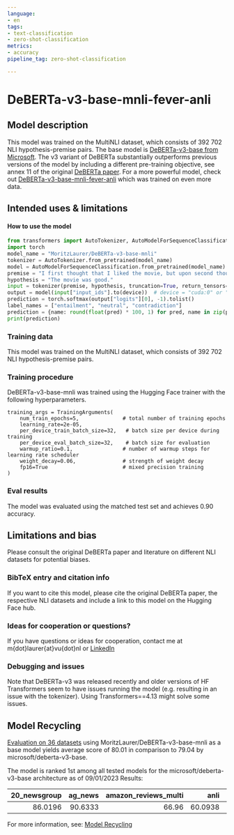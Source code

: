 ```yaml
---
language: 
- en
tags:
- text-classification
- zero-shot-classification
metrics:
- accuracy
pipeline_tag: zero-shot-classification

---
```

# DeBERTa-v3-base-mnli-fever-anli
## Model description
This model was trained on the MultiNLI dataset, which consists of 392 702 NLI hypothesis-premise pairs. 
The base model is [DeBERTa-v3-base from Microsoft](https://huggingface.co/microsoft/deberta-v3-base). The v3 variant of DeBERTa substantially outperforms previous versions of the model by including a different pre-training objective, see annex 11 of the original [DeBERTa paper](https://arxiv.org/pdf/2006.03654.pdf). For a more powerful model, check out [DeBERTa-v3-base-mnli-fever-anli](https://huggingface.co/MoritzLaurer/DeBERTa-v3-base-mnli-fever-anli) which was trained on even more data. 
## Intended uses & limitations
#### How to use the model
```python
from transformers import AutoTokenizer, AutoModelForSequenceClassification
import torch
model_name = "MoritzLaurer/DeBERTa-v3-base-mnli"
tokenizer = AutoTokenizer.from_pretrained(model_name)
model = AutoModelForSequenceClassification.from_pretrained(model_name)
premise = "I first thought that I liked the movie, but upon second thought it was actually disappointing."
hypothesis = "The movie was good."
input = tokenizer(premise, hypothesis, truncation=True, return_tensors="pt")
output = model(input["input_ids"].to(device))  # device = "cuda:0" or "cpu"
prediction = torch.softmax(output["logits"][0], -1).tolist()
label_names = ["entailment", "neutral", "contradiction"]
prediction = {name: round(float(pred) * 100, 1) for pred, name in zip(prediction, label_names)}
print(prediction)
```
### Training data
This model was trained on the MultiNLI dataset, which consists of 392 702 NLI hypothesis-premise pairs. 

### Training procedure
DeBERTa-v3-base-mnli was trained using the Hugging Face trainer with the following hyperparameters.
```
training_args = TrainingArguments(
    num_train_epochs=5,              # total number of training epochs
    learning_rate=2e-05,
    per_device_train_batch_size=32,   # batch size per device during training
    per_device_eval_batch_size=32,    # batch size for evaluation
    warmup_ratio=0.1,                # number of warmup steps for learning rate scheduler
    weight_decay=0.06,               # strength of weight decay
    fp16=True                        # mixed precision training
)
```
### Eval results
The model was evaluated using the matched test set and achieves 0.90 accuracy.

## Limitations and bias
Please consult the original DeBERTa paper and literature on different NLI datasets for potential biases. 
### BibTeX entry and citation info
If you want to cite this model, please cite the original DeBERTa paper, the respective NLI datasets and include a link to this model on the Hugging Face hub. 

### Ideas for cooperation or questions?
If you have questions or ideas for cooperation, contact me at m{dot}laurer{at}vu{dot}nl or [LinkedIn](https://www.linkedin.com/in/moritz-laurer/)

### Debugging and issues
Note that DeBERTa-v3 was released recently and older versions of HF Transformers seem to have issues running the model (e.g. resulting in an issue with the tokenizer). Using Transformers==4.13 might solve some issues. 
## Model Recycling

[Evaluation on 36 datasets](https://ibm.github.io/model-recycling/model_gain_chart?avg=0.97&mnli_lp=nan&20_newsgroup=-0.39&ag_news=0.19&amazon_reviews_multi=0.10&anli=1.31&boolq=0.81&cb=8.93&cola=0.01&copa=13.60&dbpedia=-0.23&esnli=-0.51&financial_phrasebank=0.61&imdb=-0.26&isear=-0.35&mnli=-0.34&mrpc=1.24&multirc=1.50&poem_sentiment=-0.19&qnli=0.30&qqp=0.13&rotten_tomatoes=-0.55&rte=3.57&sst2=0.35&sst_5bins=0.39&stsb=1.10&trec_coarse=-0.36&trec_fine=-0.02&tweet_ev_emoji=1.11&tweet_ev_emotion=-0.35&tweet_ev_hate=1.43&tweet_ev_irony=-2.65&tweet_ev_offensive=-1.69&tweet_ev_sentiment=-1.51&wic=0.57&wnli=-2.61&wsc=9.95&yahoo_answers=-0.33&model_name=MoritzLaurer%2FDeBERTa-v3-base-mnli&base_name=microsoft%2Fdeberta-v3-base) using MoritzLaurer/DeBERTa-v3-base-mnli as a base model yields average score of 80.01 in comparison to 79.04 by microsoft/deberta-v3-base.

The model is ranked 1st among all tested models for the microsoft/deberta-v3-base architecture as of 09/01/2023
Results:

|   20_newsgroup |   ag_news |   amazon_reviews_multi |    anli |   boolq |      cb |    cola |   copa |   dbpedia |   esnli |   financial_phrasebank |   imdb |   isear |    mnli |    mrpc |   multirc |   poem_sentiment |    qnli |     qqp |   rotten_tomatoes |     rte |    sst2 |   sst_5bins |   stsb |   trec_coarse |   trec_fine |   tweet_ev_emoji |   tweet_ev_emotion |   tweet_ev_hate |   tweet_ev_irony |   tweet_ev_offensive |   tweet_ev_sentiment |     wic |    wnli |     wsc |   yahoo_answers |
|---------------:|----------:|-----------------------:|--------:|--------:|--------:|--------:|-------:|----------:|--------:|-----------------------:|-------:|--------:|--------:|--------:|----------:|-----------------:|--------:|--------:|------------------:|--------:|--------:|------------:|-------:|--------------:|------------:|-----------------:|-------------------:|----------------:|-----------------:|---------------------:|---------------------:|--------:|--------:|--------:|----------------:|
|        86.0196 |   90.6333 |                  66.96 | 60.0938 |  83.792 | 83.9286 | 86.5772 |     72 |      79.2 |  91.419 |                   85.1 | 94.232 | 71.5124 | 89.4426 | 90.4412 |   63.7583 |          86.5385 | 93.8129 | 91.9144 |           89.8687 | 85.9206 | 95.4128 |     57.3756 | 91.377 |          97.4 |          91 |           47.302 |            83.6031 |         57.6431 |          77.1684 |              83.3721 |              70.2947 | 71.7868 | 67.6056 | 74.0385 |            71.7 |


For more information, see: [Model Recycling](https://ibm.github.io/model-recycling/)
